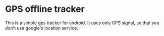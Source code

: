 # GPS offline tracker
This is a simple gps tracker for android. It uses only GPS signal, so that you don't use google's location service.

